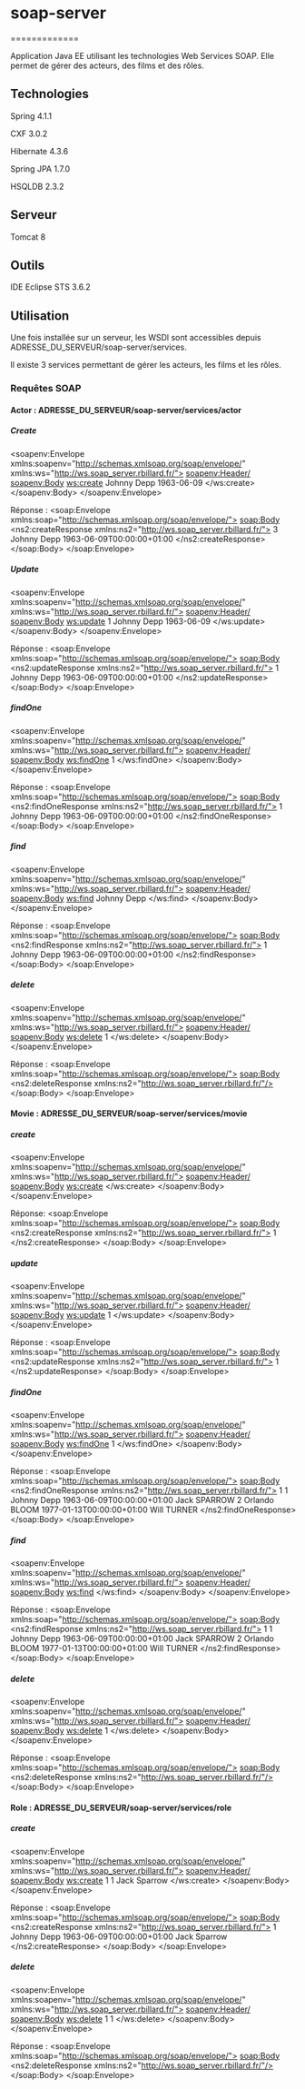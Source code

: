 # soap-server
=============

Application Java EE utilisant les technologies Web Services SOAP. Elle permet de gérer des acteurs, des films et des rôles.


## Technologies

Spring 4.1.1

CXF 3.0.2

Hibernate 4.3.6

Spring JPA 1.7.0

HSQLDB 2.3.2


## Serveur

Tomcat 8


## Outils

IDE Eclipse STS 3.6.2


## Utilisation
Une fois installée sur un serveur, les WSDl sont accessibles depuis ADRESSE_DU_SERVEUR/soap-server/services.

Il existe 3 services permettant de gérer les acteurs, les films et les rôles.

### Requêtes SOAP

#### Actor : ADRESSE_DU_SERVEUR/soap-server/services/actor

##### Create

<soapenv:Envelope xmlns:soapenv="http://schemas.xmlsoap.org/soap/envelope/" xmlns:ws="http://ws.soap_server.rbillard.fr/">
   <soapenv:Header/>
   <soapenv:Body>
      <ws:create>
         <firstName>Johnny</firstName>
         <lastName>Depp</lastName>
         <birthDate>1963-06-09</birthDate>
      </ws:create>
   </soapenv:Body>
</soapenv:Envelope>

Réponse :
<soap:Envelope xmlns:soap="http://schemas.xmlsoap.org/soap/envelope/">
   <soap:Body>
      <ns2:createResponse xmlns:ns2="http://ws.soap_server.rbillard.fr/">
         <return>
            <id>3</id>
            <firstName>Johnny</firstName>
            <lastName>Depp</lastName>
            <birthDate>1963-06-09T00:00:00+01:00</birthDate>
         </return>
      </ns2:createResponse>
   </soap:Body>
</soap:Envelope>

##### Update

<soapenv:Envelope xmlns:soapenv="http://schemas.xmlsoap.org/soap/envelope/" xmlns:ws="http://ws.soap_server.rbillard.fr/">
   <soapenv:Header/>
   <soapenv:Body>
      <ws:update>
         <id>1</id>
         <firstName>Johnny</firstName>
         <lastName>Depp</lastName>
         <birthDate>1963-06-09</birthDate>
      </ws:update>
   </soapenv:Body>
</soapenv:Envelope>

Réponse :
<soap:Envelope xmlns:soap="http://schemas.xmlsoap.org/soap/envelope/">
   <soap:Body>
      <ns2:updateResponse xmlns:ns2="http://ws.soap_server.rbillard.fr/">
         <return>
            <id>1</id>
            <firstName>Johnny</firstName>
            <lastName>Depp</lastName>
            <birthDate>1963-06-09T00:00:00+01:00</birthDate>
         </return>
      </ns2:updateResponse>
   </soap:Body>
</soap:Envelope>

##### findOne

<soapenv:Envelope xmlns:soapenv="http://schemas.xmlsoap.org/soap/envelope/" xmlns:ws="http://ws.soap_server.rbillard.fr/">
   <soapenv:Header/>
   <soapenv:Body>
      <ws:findOne>
         <id>1</id>
      </ws:findOne>
   </soapenv:Body>
</soapenv:Envelope>

Réponse :
<soap:Envelope xmlns:soap="http://schemas.xmlsoap.org/soap/envelope/">
   <soap:Body>
      <ns2:findOneResponse xmlns:ns2="http://ws.soap_server.rbillard.fr/">
         <return>
            <id>1</id>
            <firstName>Johnny</firstName>
            <lastName>Depp</lastName>
            <birthDate>1963-06-09T00:00:00+01:00</birthDate>
         </return>
      </ns2:findOneResponse>
   </soap:Body>
</soap:Envelope>

##### find

<soapenv:Envelope xmlns:soapenv="http://schemas.xmlsoap.org/soap/envelope/" xmlns:ws="http://ws.soap_server.rbillard.fr/">
   <soapenv:Header/>
   <soapenv:Body>
      <ws:find>
         <firstName>Johnny</firstName>
         <lastName>Depp</lastName>
      </ws:find>
   </soapenv:Body>
</soapenv:Envelope>

Réponse :
<soap:Envelope xmlns:soap="http://schemas.xmlsoap.org/soap/envelope/">
   <soap:Body>
      <ns2:findResponse xmlns:ns2="http://ws.soap_server.rbillard.fr/">
         <return>
            <id>1</id>
            <firstName>Johnny</firstName>
            <lastName>Depp</lastName>
            <birthDate>1963-06-09T00:00:00+01:00</birthDate>
         </return>
      </ns2:findResponse>
   </soap:Body>
</soap:Envelope>

##### delete

<soapenv:Envelope xmlns:soapenv="http://schemas.xmlsoap.org/soap/envelope/" xmlns:ws="http://ws.soap_server.rbillard.fr/">
   <soapenv:Header/>
   <soapenv:Body>
      <ws:delete>
         <id>1</id>
      </ws:delete>
   </soapenv:Body>
</soapenv:Envelope>

Réponse :
<soap:Envelope xmlns:soap="http://schemas.xmlsoap.org/soap/envelope/">
   <soap:Body>
      <ns2:deleteResponse xmlns:ns2="http://ws.soap_server.rbillard.fr/"/>
   </soap:Body>
</soap:Envelope>


#### Movie : ADRESSE_DU_SERVEUR/soap-server/services/movie

##### create

<soapenv:Envelope xmlns:soapenv="http://schemas.xmlsoap.org/soap/envelope/" xmlns:ws="http://ws.soap_server.rbillard.fr/">
   <soapenv:Header/>
   <soapenv:Body>
      <ws:create>
         <title>Pirates of the Caribbean</title>
      </ws:create>
   </soapenv:Body>
</soapenv:Envelope>

Réponse:
<soap:Envelope xmlns:soap="http://schemas.xmlsoap.org/soap/envelope/">
   <soap:Body>
      <ns2:createResponse xmlns:ns2="http://ws.soap_server.rbillard.fr/">
         <return>
            <id>1</id>
            <title>Pirates of the Caribbean</title>
         </return>
      </ns2:createResponse>
   </soap:Body>
</soap:Envelope>

##### update

<soapenv:Envelope xmlns:soapenv="http://schemas.xmlsoap.org/soap/envelope/" xmlns:ws="http://ws.soap_server.rbillard.fr/">
   <soapenv:Header/>
   <soapenv:Body>
      <ws:update>
         <id>1</id>
         <title>Pirates of the Caribbean</title>
      </ws:update>
   </soapenv:Body>
</soapenv:Envelope>

Réponse :
<soap:Envelope xmlns:soap="http://schemas.xmlsoap.org/soap/envelope/">
   <soap:Body>
      <ns2:updateResponse xmlns:ns2="http://ws.soap_server.rbillard.fr/">
         <return>
            <id>1</id>
            <title>Pirates of the Caribbean</title>
            <roles/>
         </return>
      </ns2:updateResponse>
   </soap:Body>
</soap:Envelope>

##### findOne

<soapenv:Envelope xmlns:soapenv="http://schemas.xmlsoap.org/soap/envelope/" xmlns:ws="http://ws.soap_server.rbillard.fr/">
   <soapenv:Header/>
   <soapenv:Body>
      <ws:findOne>
         <id>1</id>
      </ws:findOne>
   </soapenv:Body>
</soapenv:Envelope>

Réponse :
<soap:Envelope xmlns:soap="http://schemas.xmlsoap.org/soap/envelope/">
   <soap:Body>
      <ns2:findOneResponse xmlns:ns2="http://ws.soap_server.rbillard.fr/">
         <return>
            <id>1</id>
            <title>Pirates of the Caribbean</title>
            <roles>
               <role>
                  <id>
                     <actor>
                        <id>1</id>
                        <firstName>Johnny</firstName>
                        <lastName>Depp</lastName>
                        <birthDate>1963-06-09T00:00:00+01:00</birthDate>
                     </actor>
                  </id>
                  <firstName>Jack</firstName>
                  <lastName>SPARROW</lastName>
               </role>
               <role>
                  <id>
                     <actor>
                        <id>2</id>
                        <firstName>Orlando</firstName>
                        <lastName>BLOOM</lastName>
                        <birthDate>1977-01-13T00:00:00+01:00</birthDate>
                     </actor>
                  </id>
                  <firstName>Will</firstName>
                  <lastName>TURNER</lastName>
               </role>
            </roles>
         </return>
      </ns2:findOneResponse>
   </soap:Body>
</soap:Envelope>

##### find
<soapenv:Envelope xmlns:soapenv="http://schemas.xmlsoap.org/soap/envelope/" xmlns:ws="http://ws.soap_server.rbillard.fr/">
   <soapenv:Header/>
   <soapenv:Body>
      <ws:find>
         <title>Pirates of the Caribbean</title>
      </ws:find>
   </soapenv:Body>
</soapenv:Envelope>

Réponse :
<soap:Envelope xmlns:soap="http://schemas.xmlsoap.org/soap/envelope/">
   <soap:Body>
      <ns2:findResponse xmlns:ns2="http://ws.soap_server.rbillard.fr/">
         <return>
            <id>1</id>
            <title>Pirates of the Caribbean</title>
            <roles>
               <role>
                  <id>
                     <actor>
                        <id>1</id>
                        <firstName>Johnny</firstName>
                        <lastName>Depp</lastName>
                        <birthDate>1963-06-09T00:00:00+01:00</birthDate>
                     </actor>
                  </id>
                  <firstName>Jack</firstName>
                  <lastName>SPARROW</lastName>
               </role>
               <role>
                  <id>
                     <actor>
                        <id>2</id>
                        <firstName>Orlando</firstName>
                        <lastName>BLOOM</lastName>
                        <birthDate>1977-01-13T00:00:00+01:00</birthDate>
                     </actor>
                  </id>
                  <firstName>Will</firstName>
                  <lastName>TURNER</lastName>
               </role>
            </roles>
         </return>
      </ns2:findResponse>
   </soap:Body>
</soap:Envelope>

##### delete

<soapenv:Envelope xmlns:soapenv="http://schemas.xmlsoap.org/soap/envelope/" xmlns:ws="http://ws.soap_server.rbillard.fr/">
   <soapenv:Header/>
   <soapenv:Body>
      <ws:delete>
         <id>1</id>
      </ws:delete>
   </soapenv:Body>
</soapenv:Envelope>

Réponse :
<soap:Envelope xmlns:soap="http://schemas.xmlsoap.org/soap/envelope/">
   <soap:Body>
      <ns2:deleteResponse xmlns:ns2="http://ws.soap_server.rbillard.fr/"/>
   </soap:Body>
</soap:Envelope>


#### Role : ADRESSE_DU_SERVEUR/soap-server/services/role

##### create

<soapenv:Envelope xmlns:soapenv="http://schemas.xmlsoap.org/soap/envelope/" xmlns:ws="http://ws.soap_server.rbillard.fr/">
   <soapenv:Header/>
   <soapenv:Body>
      <ws:create>
         <actorId>1</actorId>
         <movieId>1</movieId>
         <firstName>Jack</firstName>
         <lastName>Sparrow</lastName>
      </ws:create>
   </soapenv:Body>
</soapenv:Envelope>

Réponse :
<soap:Envelope xmlns:soap="http://schemas.xmlsoap.org/soap/envelope/">
   <soap:Body>
      <ns2:createResponse xmlns:ns2="http://ws.soap_server.rbillard.fr/">
         <return>
            <id>
               <actor>
                  <id>1</id>
                  <firstName>Johnny</firstName>
                  <lastName>Depp</lastName>
                  <birthDate>1963-06-09T00:00:00+01:00</birthDate>
               </actor>
            </id>
            <firstName>Jack</firstName>
            <lastName>Sparrow</lastName>
         </return>
      </ns2:createResponse>
   </soap:Body>
</soap:Envelope>

##### delete

<soapenv:Envelope xmlns:soapenv="http://schemas.xmlsoap.org/soap/envelope/" xmlns:ws="http://ws.soap_server.rbillard.fr/">
   <soapenv:Header/>
   <soapenv:Body>
      <ws:delete>
         <actorId>1</actorId>
         <movieId>1</movieId>
      </ws:delete>
   </soapenv:Body>
</soapenv:Envelope>

Réponse :
<soap:Envelope xmlns:soap="http://schemas.xmlsoap.org/soap/envelope/">
   <soap:Body>
      <ns2:deleteResponse xmlns:ns2="http://ws.soap_server.rbillard.fr/"/>
   </soap:Body>
</soap:Envelope>